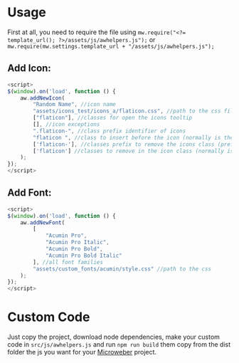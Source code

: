 # Usage

First at all, you need to require the file using
`mw.require("<?= template_url(); ?>/assets/js/awhelpers.js");` or 
`mw.require(mw.settings.template_url + "/assets/js/awhelpers.js");`

## Add Icon:
```js
<script>
$(window).on('load', function () {
    aw.addNewIcon(
        "Random Name", //icon name
        "assets/icons_test/icons_a/flaticon.css", //path to the css file
        ["flaticon"], //classes for open the icons tooltip
        [], //icon exceptions
        ".flaticon-", //class prefix identifier of icons
        "flaticon ", //class to insert before the icon (normally is the same as added for open the icons tooltip)
        ['flaticon-'], //classes prefix to remove the icons class (prefix)
        ['flaticon'] //classes to remove in the icon class (normally is the same as added before)
    );
});
</script>
```

## Add Font:
```js
<script>
$(window).on('load', function () {
    aw.addNewFont(
        [
            "Acumin Pro",
            "Acumin Pro Italic",
            "Acumin Pro Bold",
            "Acumin Pro Bold Italic"
        ], //all font families
        "assets/custom_fonts/acumin/style.css" //path to the css
    );
});
</script>
```

# Custom Code
Just copy the project, download node dependencies, make your custom code in `src/js/awhelpers.js` and run `npm run build` them copy from the dist 
folder the js you want for your [Microweber](https://github.com/microweber/microweber) project.
